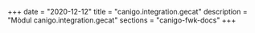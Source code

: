 +++
date        = "2020-12-12"
title       = "canigo.integration.gecat"
description = "Mòdul canigo.integration.gecat"
sections    = "canigo-fwk-docs"
+++